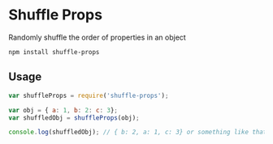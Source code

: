 # Shuffle Props

Randomly shuffle the order of properties in an object

```
npm install shuffle-props
```

## Usage

```javascript
var shuffleProps = require('shuffle-props');

var obj = { a: 1, b: 2: c: 3};
var shuffledObj = shuffleProps(obj);

console.log(shuffledObj); // { b: 2, a: 1, c: 3} or something like that
```